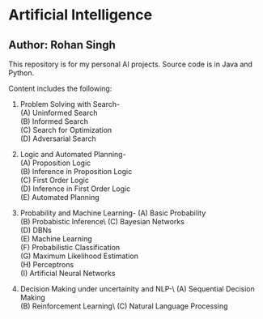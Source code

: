 # Artificial Intelligence
## Author: Rohan Singh
This repository is for my personal AI projects. 
Source code is in Java and Python.

Content includes the following:
1) Problem Solving with Search-\
    (A) Uninformed Search\
    (B) Informed Search\
    (C) Search for Optimization\
    (D) Adversarial Search
    
2) Logic and Automated Planning-\
    (A) Proposition Logic\
    (B) Inference in Proposition Logic\
    (C) First Order Logic\
    (D) Inference in First Order Logic\
    (E) Automated Planning
    
3) Probability and Machine Learning-
    (A) Basic Probability\
    (B) Probabistic Inference\ 
    (C) Bayesian Networks\
    (D) DBNs\
    (E) Machine Learning\
    (F) Probabilistic Classification\
    (G) Maximum Likelihood Estimation\
    (H) Perceptrons\
    (I) Artificial Neural Networks
  
4) Decision Making under uncertainity and NLP-\ 
    (A) Sequential Decision Making\
    (B) Reinforcement Learning\ 
    (C) Natural Language Processing 
